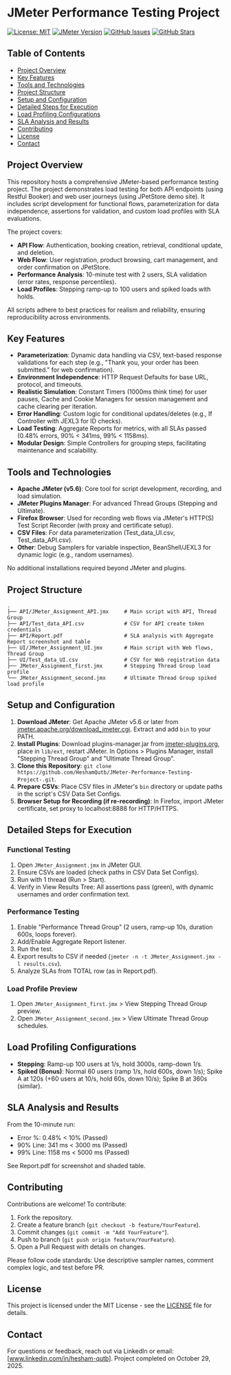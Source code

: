 # JMeter Performance Testing Project

[![License: MIT](https://img.shields.io/badge/License-MIT-yellow.svg)](https://opensource.org/licenses/MIT)
[![JMeter Version](https://img.shields.io/badge/JMeter-5.6-blue)](https://jmeter.apache.org/)
[![GitHub Issues](https://img.shields.io/github/issues/HeshamQutb/JMeter-Performance-Testing-Project-)](https://github.com/HeshamQutb/JMeter-Performance-Testing-Project-/issues)
[![GitHub Stars](https://img.shields.io/github/stars/HeshamQutb/JMeter-Performance-Testing-Project-?style=social)](https://github.com/HeshamQutb/JMeter-Performance-Testing-Project-)

## Table of Contents
- [Project Overview](#project-overview)
- [Key Features](#key-features)
- [Tools and Technologies](#tools-and-technologies)
- [Project Structure](#project-structure)
- [Setup and Configuration](#setup-and-configuration)
- [Detailed Steps for Execution](#detailed-steps-for-execution)
- [Load Profiling Configurations](#load-profiling-configurations)
- [SLA Analysis and Results](#sla-analysis-and-results)
- [Contributing](#contributing)
- [License](#license)
- [Contact](#contact)

## Project Overview
This repository hosts a comprehensive JMeter-based performance testing project. The project demonstrates load testing for both API endpoints (using Restful Booker) and web user journeys (using JPetStore demo site). It includes script development for functional flows, parameterization for data independence, assertions for validation, and custom load profiles with SLA evaluations.

The project covers:
- **API Flow**: Authentication, booking creation, retrieval, conditional update, and deletion.
- **Web Flow**: User registration, product browsing, cart management, and order confirmation on JPetStore.
- **Performance Analysis**: 10-minute test with 2 users, SLA validation (error rates, response percentiles).
- **Load Profiles**: Stepping ramp-up to 100 users and spiked loads with holds.

All scripts adhere to best practices for realism and reliability, ensuring reproducibility across environments.

## Key Features
- **Parameterization**: Dynamic data handling via CSV, text-based response validations for each step (e.g., "Thank you, your order has been submitted." for web confirmation).
- **Environment Independence**: HTTP Request Defaults for base URL, protocol, and timeouts.
- **Realistic Simulation**: Constant Timers (1000ms think time) for user pauses, Cache and Cookie Managers for session management and cache clearing per iteration.
- **Error Handling**: Custom logic for conditional updates/deletes (e.g., If Controller with JEXL3 for ID checks).
- **Load Testing**: Aggregate Reports for metrics, with all SLAs passed (0.48% errors, 90% < 341ms, 99% < 1158ms).
- **Modular Design**: Simple Controllers for grouping steps, facilitating maintenance and scalability.

## Tools and Technologies
- **Apache JMeter (v5.6)**: Core tool for script development, recording, and load simulation.
- **JMeter Plugins Manager**: For advanced Thread Groups (Stepping and Ultimate).
- **Firefox Browser**: Used for recording web flows via JMeter's HTTP(S) Test Script Recorder (with proxy and certificate setup).
- **CSV Files**: For data parameterization (Test_data_UI.csv, Test_data_API.csv).
- **Other**: Debug Samplers for variable inspection, BeanShell/JEXL3 for dynamic logic (e.g., random usernames).

No additional installations required beyond JMeter and plugins.

## Project Structure
    .
    ├── API/JMeter_Assignment_API.jmx     # Main script with API, Thread Group
    ├── API/Test_data_API.csv             # CSV for API create token credentials
    ├── API/Report.pdf                    # SLA analysis with Aggregate Report screenshot and table
    ├── UI/JMeter_Assignment_UI.jmx       # Main script with Web flows, Thread Group
    ├── UI/Test_data_UI.csv               # CSV for Web registration data
    ├── JMeter_Assignment_first.jmx       # Stepping Thread Group load profile
    └── JMeter_Assignment_second.jmx      # Ultimate Thread Group spiked load profile


## Setup and Configuration
1. **Download JMeter**: Get Apache JMeter v5.6 or later from [jmeter.apache.org/download_jmeter.cgi](https://jmeter.apache.org/download_jmeter.cgi). Extract and add `bin` to your PATH.
2. **Install Plugins**: Download plugins-manager.jar from [jmeter-plugins.org](https://jmeter-plugins.org/get/), place in `lib/ext`, restart JMeter. In Options > Plugins Manager, install "Stepping Thread Group" and "Ultimate Thread Group".
3. **Clone this Repository**: `git clone https://github.com/HeshamQutb/JMeter-Performance-Testing-Project-.git`.
4. **Prepare CSVs**: Place CSV files in JMeter's `bin` directory or update paths in the script's CSV Data Set Configs.
5. **Browser Setup for Recording (if re-recording)**: In Firefox, import JMeter certificate, set proxy to localhost:8888 for HTTP/HTTPS.

## Detailed Steps for Execution
### Functional Testing
1. Open `JMeter_Assignment.jmx` in JMeter GUI.
2. Ensure CSVs are loaded (check paths in CSV Data Set Configs).
3. Run with 1 thread (Run > Start).
4. Verify in View Results Tree: All assertions pass (green), with dynamic usernames and order confirmation text.

### Performance Testing
1. Enable "Performance Thread Group" (2 users, ramp-up 10s, duration 600s, loops forever).
2. Add/Enable Aggregate Report listener.
3. Run the test.
4. Export results to CSV if needed (`jmeter -n -t JMeter_Assignment.jmx -l results.csv`).
5. Analyze SLAs from TOTAL row (as in Report.pdf).

### Load Profile Preview
1. Open `JMeter_Assignment_first.jmx` > View Stepping Thread Group preview.
2. Open `JMeter_Assignment_second.jmx` > View Ultimate Thread Group schedules.

## Load Profiling Configurations
- **Stepping**: Ramp-up 100 users at 1/s, hold 3000s, ramp-down 1/s.
- **Spiked (Bonus)**: Normal 60 users (ramp 1/s, hold 600s, down 1/s); Spike A at 120s (+60 users at 10/s, hold 60s, down 10/s); Spike B at 360s (similar).

## SLA Analysis and Results
From the 10-minute run:
- Error %: 0.48% < 10% (Passed)
- 90% Line: 341 ms < 3000 ms (Passed)
- 99% Line: 1158 ms < 5000 ms (Passed)

See Report.pdf for screenshot and shaded table.

## Contributing
Contributions are welcome! To contribute:
1. Fork the repository.
2. Create a feature branch (`git checkout -b feature/YourFeature`).
3. Commit changes (`git commit -m "Add YourFeature"`).
4. Push to branch (`git push origin feature/YourFeature`).
5. Open a Pull Request with details on changes.

Please follow code standards: Use descriptive sampler names, comment complex logic, and test before PR.

## License
This project is licensed under the MIT License - see the [LICENSE](LICENSE) file for details.

## Contact
For questions or feedback, reach out via LinkedIn or email: [www.linkedin.com/in/hesham-qutb].
Project completed on October 29, 2025.
